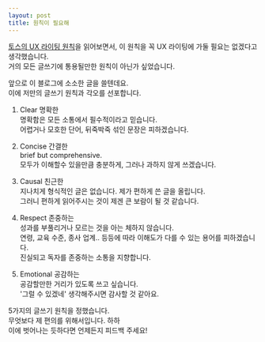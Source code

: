 ```yaml
---
layout: post
title: 원칙이 필요해
---
```


[토스의 UX 라이팅 원칙](https://toss.tech/article/8-writing-principles-of-toss)을 읽어보면서, 이 원칙을 꼭 UX 라이팅에 가둘 필요는 없겠다고 생각했습니다.  
거의 모든 글쓰기에 통용될만한 원칙이 아닌가 싶었습니다.

앞으로 이 블로그에 소소한 글을 쓸텐데요.  
이에 저만의 글쓰기 원칙과 각오를 선포합니다.

1. Clear 명확한  
명확함은 모든 소통에서 필수적이라고 믿습니다.  
어렵거나 모호한 단어, 뒤죽박죽 섞인 문장은 피하겠습니다.

2. Concise 간결한  
brief but comprehensive.  
모두가 이해할수 있을만큼 충분하게, 그러나 과하지 않게 쓰겠습니다.

3. Causal 친근한  
지나치게 형식적인 글은 없습니다. 제가 편하게 쓴 글을 올립니다.  
그러니 편하게 읽어주시는 것이 제겐 큰 보람이 될 것 같습니다.

4. Respect 존중하는  
성과를 부풀리거나 모르는 것을 아는 체하지 않습니다.  
연령, 교육 수준, 종사 업계.. 등등에 따라 이해도가 다를 수 있는 용어를 피하겠습니다.  
진실되고 독자를 존중하는 소통을 지향합니다.

5. Emotional 공감하는  
공감할만한 거리가 있도록 쓰고 싶습니다.  
'그럴 수 있겠네' 생각해주시면 감사할 것 같아요.

5가지의 글쓰기 원칙을 정했습니다.  
무엇보다 제 편의를 위해서입니다. 하하  
이에 벗어나는 듯하다면 언제든지 피드백 주세요!
